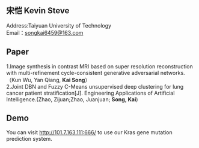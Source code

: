 ## 宋恺 Kevin Steve
Address:Taiyuan University of Technology  
Email：songkai6459@163.com
## Paper
1.Image synthesis in contrast MRI based on super resolution reconstruction with multi-refinement cycle-consistent generative adversarial networks.（Kun Wu, Yan Qiang, **Kai Song**）  
2.Joint DBN and Fuzzy C-Means unsupervised deep clustering for lung cancer patient stratification[J]. Engineering Applications of Artificial Intelligence.(Zhao, Zijuan;Zhao, Juanjuan; **Song, Kai**)  
## Demo
You can visit http://101.7.163.111:666/ to use our Kras gene mutation prediction system.
